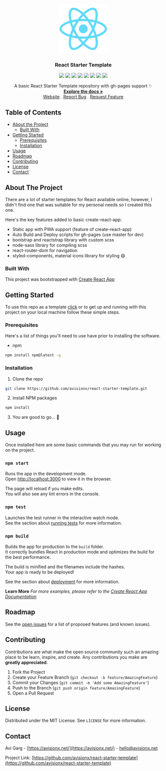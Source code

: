 <p align="center">
  <img src="./public/logo512.png" alt="" width="160" height="160">
  <h3 align="center">React Starter Template</h3>
  <p align="center"><img src="https://img.shields.io/github/workflow/status/avisionx/react-starter-template/Build%20and%20Deploy/master?style=flat-square"> <img src="https://img.shields.io/github/issues-raw/avisionx/react-starter-template?style=flat-square"> <img src="https://img.shields.io/website?url=https://avisionx.github.io/react-starter-template&style=flat-square"> <img src="https://img.shields.io/github/languages/count/avisionx/react-starter-template?style=flat-square"> <img src="https://img.shields.io/github/languages/code-size/avisionx/react-starter-template?style=flat-square"> <img src="https://img.shields.io/github/stars/avisionx/react-starter-template?style=flat-square"> <img src="https://img.shields.io/github/contributors/avisionx/react-starter-template?style=flat-square"> <img src="https://img.shields.io/github/license/avisionx/react-starter-template?style=flat-square"></p>

  <p align="center">
    A basic React Starter Template repository with gh-pages support ✨
    </br>
    <a href="https://github.com/avisionx/react-starter-template/#table-of-contents"><strong>Explore the docs »</strong></a><br/>
    <a href="https://avisionx.github.io/react-starter-template">Website</a>
    .
    <a href="https://github.com/avisionx/react-starter-template/issues">Report Bug</a>
    .
    <a href="https://github.com/avisionx/react-starter-template/issues">Request Feature</a>
  </p>
</p>  

<!-- TABLE OF CONTENTS -->
## Table of Contents
* [About the Project](#about-the-project)
  * [Built With](#built-with)
* [Getting Started](#getting-started)
  * [Prerequisites](#prerequisites)
  * [Installation](#installation)
* [Usage](#usage)
* [Roadmap](#roadmap)
* [Contributing](#contributing)
* [License](#license)
* [Contact](#contact)

<!-- ABOUT THE PROJECT -->
## About The Project
There are a lot of starter templates for React available online, however, I didn't find one that was suitable for my personal needs so I created this one. 

Here's the key features added to basic create-react-app:
* Static app with PWA support (feature of create-react-app)
* Auto Build and Deploy scripts for gh-pages (use master for dev)
* bootstrap and reactstrap library with custom scss
* node-sass library for compiling scss
* react-router-dom for navigation
* styled-components, material icons library for styling :smile:

### Built With
This project was bootstrapped with [Create React App](https://github.com/facebook/create-react-app)

<!-- GETTING STARTED -->
## Getting Started
To use this repo as a template [click](https://github.com/avisionx/react-starter-template/generate) or to get up and running with this project on your local machine follow these simple steps.

### Prerequisites
Here's a list of things you'll need to use have prior to installing the software.
* npm
```sh
npm install npm@latest -g
```

### Installation
1. Clone the repo
```sh
git clone https://github.com/avisionx/react-starter-template.git
```
2. Install NPM packages
```sh
npm install
```
3. You are good to go... 🎉

<!-- USAGE EXAMPLES -->
## Usage
Once installed here are some basic commands that you may run for working on the project.

### `npm start`
Runs the app in the development mode.<br />
Open [http://localhost:3000](http://localhost:3000) to view it in the browser.

The page will reload if you make edits.<br />
You will also see any lint errors in the console.

### `npm test`
Launches the test runner in the interactive watch mode.<br />
See the section about [running tests](https://facebook.github.io/create-react-app/docs/running-tests) for more information.

### `npm build`
Builds the app for production to the `build` folder.<br />
It correctly bundles React in production mode and optimizes the build for the best performance.

The build is minified and the filenames include the hashes.<br />
Your app is ready to be deployed!

See the section about [deployment](https://facebook.github.io/create-react-app/docs/deployment) for more information.

**Learn More**
_For more examples, please refer to the [Create React App Documentation](https://facebook.github.io/create-react-app/docs/getting-started)_

<!-- ROADMAP -->
## Roadmap
See the [open issues](https://github.com/avisionx/react-starter-template/issues) for a list of proposed features (and known issues).

<!-- CONTRIBUTING -->
## Contributing
Contributions are what make the open source community such an amazing place to be learn, inspire, and create. Any contributions you make are **greatly appreciated**.

1. Fork the Project
2. Create your Feature Branch (`git checkout -b feature/AmazingFeature`)
3. Commit your Changes (`git commit -m 'Add some AmazingFeature'`)
4. Push to the Branch (`git push origin feature/AmazingFeature`)
5. Open a Pull Request

<!-- LICENSE -->
## License
Distributed under the MIT License. See `LICENSE` for more information.

<!-- CONTACT -->
## Contact
Avi Garg - [https://avisionx.net/](https://avisionx.net/) - hello@avisionx.net

Project Link: [https://github.com/avisionx/react-starter-template](https://github.com/avisionx/react-starter-template)

